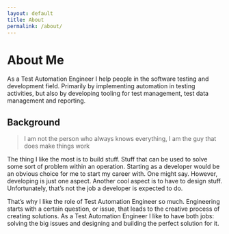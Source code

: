 ```yaml
---
layout: default
title: About
permalink: /about/
---
```


# About Me
As a Test Automation Engineer I help people in the software testing and development field. Primarily by implementing automation in testing activities, but also by developing tooling for test management, test data management and reporting.

## Background
> I am not the person who always knows everything, I am the guy that does make things work

The thing I like the most is to build stuff. Stuff that can be used to solve some sort of problem within an operation. Starting as a developer would be an obvious choice for me to start my career with. One might say. However, developing is just one aspect. Another cool aspect is to have to design stuff. Unfortunately, that’s not the job a developer is expected to do.

That’s why I like the role of Test Automation Engineer so much. Engineering starts with a certain question, or issue, that leads to the creative process of creating solutions. As a Test Automation Engineer I like to have both jobs: solving the big issues and designing and building the perfect solution for it.
